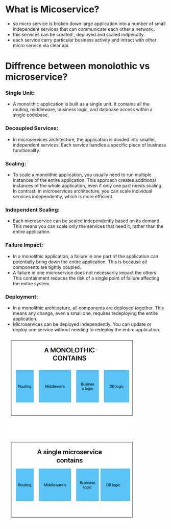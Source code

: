 # What is Micoservice?

- so micro service is broken down large application into a number of small independent
 services that can communicate each other a network .
- this services can be created , deployed and scaled indpendtly.
- each service carry particular business activity and intract with other micro service
  via clear api.


# Diffrence between monolothic vs microservice?
###  Single Unit:
- A monolithic application is built as a single unit. It contains all the routing, middleware, business logic, and database access within a single codebase.
### Decoupled Services:
- In microservices architecture, the application is divided into smaller, independent services. Each service handles a specific piece of business functionality.
###  Scaling:
- To scale a monolithic application, you usually need to run multiple instances of the entire application. This approach creates additional instances of the whole application, even if only one part needs scaling. In contrast, in microservices architecture, you can scale individual services independently, which is more efficient.
###  Independent Scaling:
- Each microservice can be scaled independently based on its demand. This means you can scale only the services that need it, rather than the entire application.
###  Failure Impact:
- In a monolithic application, a failure in one part of the application can potentially bring down the entire application. This is because all components are tightly coupled.
-  A failure in one microservice does not necessarily impact the others. This containment reduces the risk of a single point of failure affecting the entire system.
### Deployment:
- In a monolithic architecture, all components are deployed together. This means any change, even a small one, requires redeploying the entire application.
-  Microservices can be deployed independently. You can update or deploy one service without needing to redeploy the entire application.



![](./diff.png)
<!-- 
# JavaScript Primitive Data Types

## Overview

In JavaScript, data types are classified into primitive and non-primitive types. This README focuses on *primitive data types*, which are the basic building blocks in JavaScript. Primitive data types represent single values and are immutable, meaning their values cannot be changed once created.

## Primitive Data Types

### 1. String
*Description*: Represents a sequence of characters used to store and manipulate text. 
- *Examples*: 
  - "Hello, world!"
  - 'JavaScript'
  - `` Template literal ``

### 2. Number
*Description*: Represents both integer and floating-point numbers. It includes standard numeric values.
- *Examples*: 
  - 42
  - 3.14

### 3. BigInt
*Description*: Represents integers with arbitrary precision. It allows for the representation of very large integers beyond the range of the Number type.
- *Examples*: 
  - 9007199254740991n

### 4. Boolean
*Description*: Represents a logical value that can be either true or false. Often used in conditional statements and loops.
- *Examples*: 
  - true
  - false

### 5. Undefined
*Description*: Represents a variable that has been declared but has not yet been assigned a value. It signifies the absence of a value.
- *Examples*: 
  - let x; // x is undefined

### 6. Null
*Description*: Represents the intentional absence of any object value. It is used to denote a deliberate non-value or empty value.
- *Examples*: 
  - let y = null;

### 7. Symbol
*Description*: Represents a unique and immutable value often used as a key for object properties, ensuring that property keys are unique.
- *Examples*: 
  - Symbol('description')

## Characteristics of Primitive Data Types

- *Immutability*: Primitive values cannot be altered once they are created. For example, modifying a string results in the creation of a new string rather than changing the original one.
- *Pass by Value*: When a primitive value is assigned to a variable or passed to a function, a copy of the value is made. Changes to the variable or parameter do not affect the original value.
- *Simple Representation*: Primitive types represent a single value, unlike non-primitive types which can hold collections or more complex structures.

## Additional Resources

- [JavaScript Data Types - MDN Web Docs](https://developer.mozilla.org/en-US/docs/Web/JavaScript/Data_structures)
- [Understanding JavaScript Primitive Types](https://www.javascripttutorial.net/javascript-primitive-data-types/) -->